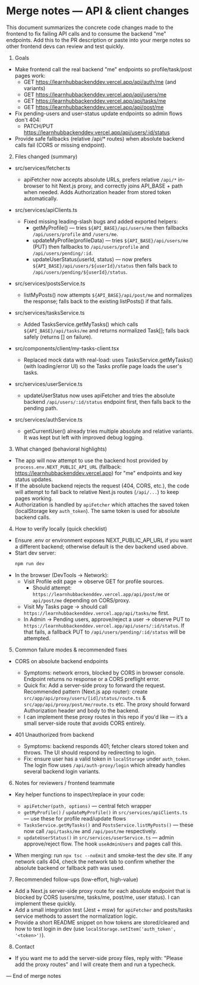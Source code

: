 Merge notes — API & client changes
=================================

This document summarizes the concrete code changes made to the frontend to fix failing API calls and to consume the backend "me" endpoints. Add this to the PR description or paste into your merge notes so other frontend devs can review and test quickly.

1) Goals
  - Make frontend call the real backend "me" endpoints so profile/task/post pages work:
    - GET https://learnhubbackenddev.vercel.app/api/auth/me (and variants)
    - GET https://learnhubbackenddev.vercel.app/api/users/me
    - GET https://learnhubbackenddev.vercel.app/api/tasks/me
    - GET https://learnhubbackenddev.vercel.app/api/post/me
  - Fix pending-users and user-status update endpoints so admin flows don't 404:
    - PATCH/PUT https://learnhubbackenddev.vercel.app/api/users/:id/status
  - Provide safe fallbacks (relative /api/* routes) when absolute backend calls fail (CORS or missing endpoint).

2) Files changed (summary)
  - src/services/fetcher.ts
    - apiFetcher now accepts absolute URLs, prefers relative `/api/*` in-browser to hit Next.js proxy, and correctly joins API_BASE + path when needed. Adds Authorization header from stored token automatically.

  - src/services/apiClients.ts
    - Fixed missing leading-slash bugs and added exported helpers:
      - getMyProfile() — tries `${API_BASE}/api/users/me` then fallbacks `/api/users/profile` and `/users/me`.
      - updateMyProfile(profileData) — tries `${API_BASE}/api/users/me` (PUT) then fallbacks to `/api/users/profile` and `/api/users/pending/:id`.
      - updateUserStatus(userId, status) — now prefers `${API_BASE}/api/users/${userId}/status` then falls back to `/api/users/pending/${userId}/status`.

  - src/services/postsService.ts
    - listMyPosts() now attempts `${API_BASE}/api/post/me` and normalizes the response; falls back to the existing listPosts() if that fails.

  - src/services/tasksService.ts
    - Added TasksService.getMyTasks() which calls `${API_BASE}/api/tasks/me` and returns normalized Task[]; falls back safely (returns [] on failure).

  - src/components/client/my-tasks-client.tsx
    - Replaced mock data with real-load: uses TasksService.getMyTasks() (with loading/error UI) so the Tasks profile page loads the user's tasks.

  - src/services/userService.ts
    - updateUserStatus now uses apiFetcher and tries the absolute backend `/api/users/:id/status` endpoint first, then falls back to the pending path.

  - src/services/authService.ts
    - getCurrentUser() already tries multiple absolute and relative variants. It was kept but left with improved debug logging.

3) What changed (behavioral highlights)
  - The app will now attempt to use the backend host provided by `process.env.NEXT_PUBLIC_API_URL` (fallback: https://learnhubbackenddev.vercel.app) for "me" endpoints and key status updates.
  - If the absolute backend rejects the request (404, CORS, etc.), the code will attempt to fall back to relative Next.js routes (`/api/...`) to keep pages working.
  - Authorization is handled by `apiFetcher` which attaches the saved token (localStorage key `auth_token`). The same token is used for absolute backend calls.

4) How to verify locally (quick checklist)
  - Ensure .env or environment exposes NEXT_PUBLIC_API_URL if you want a different backend; otherwise default is the dev backend used above.
  - Start dev server:
    ```powershell
    npm run dev
    ```
  - In the browser (DevTools → Network):
    - Visit Profile edit page → observe GET for profile sources.
      - Should attempt: `https://learnhubbackenddev.vercel.app/api/post/me` or `api/post/me` depending on CORS/proxy.
    - Visit My Tasks page → should call `https://learnhubbackenddev.vercel.app/api/tasks/me` first.
    - In Admin → Pending users, approve/reject a user → observe PUT to `https://learnhubbackenddev.vercel.app/api/users/:id/status`. If that fails, a fallback PUT to `/api/users/pending/:id/status` will be attempted.

5) Common failure modes & recommended fixes
  - CORS on absolute backend endpoints
    - Symptoms: network errors, blocked by CORS in browser console. Endpoint returns no response or a CORS preflight error.
    - Quick fix: Add a server-side proxy to forward the request. Recommended pattern (Next.js app router): create `src/app/api/proxy/users/[id]/status/route.ts` & `src/app/api/proxy/post/me/route.ts` etc. The proxy should forward Authorization header and body to the backend.
    - I can implement these proxy routes in this repo if you'd like — it’s a small server-side route that avoids CORS entirely.

  - 401 Unauthorized from backend
    - Symptoms: backend responds 401; fetcher clears stored token and throws. The UI should respond by redirecting to login.
    - Fix: ensure user has a valid token in `localStorage` under `auth_token`. The login flow uses `/api/auth-proxy/login` which already handles several backend login variants.

6) Notes for reviewers / frontend teammate
  - Key helper functions to inspect/replace in your code:
    - `apiFetcher(path, options)` — central fetch wrapper
    - `getMyProfile()` / `updateMyProfile()` in `src/services/apiClients.ts` — use these for profile read/update flows
    - `TasksService.getMyTasks()` and `PostsService.listMyPosts()` — these now call `/api/tasks/me` and `/api/post/me` respectively.
    - `updateUserStatus()` in `src/services/userService.ts` — admin approve/reject flow. The hook `useAdminUsers` and pages call this.

  - When merging: run `npx tsc --noEmit` and smoke-test the dev site. If any network calls 404, check the network tab to confirm whether the absolute backend or fallback path was used.

7) Recommended follow-ups (low-effort, high-value)
  - Add a Next.js server-side proxy route for each absolute endpoint that is blocked by CORS (users/me, tasks/me, post/me, user status). I can implement these quickly.
  - Add a small integration test (Jest + msw) for `apiFetcher` and posts/tasks service methods to assert the normalization logic.
  - Provide a short README snippet on how tokens are stored/cleared and how to test login in dev (use `localStorage.setItem('auth_token', '<token>')`).

8) Contact
  - If you want me to add the server-side proxy files, reply with: "Please add the proxy routes" and I will create them and run a typecheck.

— End of merge notes
